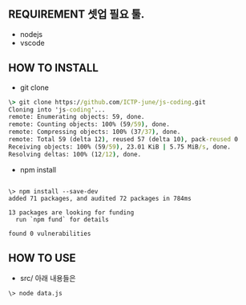 ## REQUIREMENT 셋업 필요 툴.

- nodejs
- vscode

## HOW TO INSTALL

- git clone
```cmd
\> git clone https://github.com/ICTP-june/js-coding.git
Cloning into 'js-coding'...
remote: Enumerating objects: 59, done.
remote: Counting objects: 100% (59/59), done.
remote: Compressing objects: 100% (37/37), done.
remote: Total 59 (delta 12), reused 57 (delta 10), pack-reused 0
Receiving objects: 100% (59/59), 23.01 KiB | 5.75 MiB/s, done.
Resolving deltas: 100% (12/12), done.
```

- npm install
```

\> npm install --save-dev
added 71 packages, and audited 72 packages in 784ms

13 packages are looking for funding
  run `npm fund` for details

found 0 vulnerabilities
```

## HOW TO USE

- src/ 아래 내용들은
```
\> node data.js
```